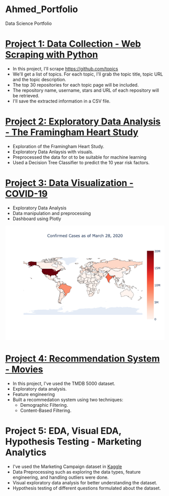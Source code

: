 # Ahmed_Portfolio
Data Science Portfolio

# [Project 1: Data Collection - Web Scraping with Python](https://github.com/ahmedabubakr92/Ahmed_Portfolio/blob/main/Project%201%20-%20Data%20Collection%20-%20Web%20Scraping%20with%20Python.ipynb)

- In this project, I'll scrape https://github.com/topics
- We'll get a list of topics. For each topic, I'll grab the topic title, topic URL and the topic description.
- The top 30 repositories for each topic page will be included.
- The repository name, username, stars and URL of each repository will be retrieved.
- I'll save the extracted information in a CSV file.

# [Project 2: Exploratory Data Analysis - The Framingham Heart Study](https://github.com/ahmedabubakr92/Ahmed_Portfolio/blob/main/Project%202%20-%20Exploratory%20Data%20Analysis.ipynb)

- Exploration of the Framingham Heart Study.
- Exploratory Data Anlaysis with visuals.
- Preprocessed the data for ot to be suitable for machine learning
- Used a Decision Tree Classifier to predict the 10 year risk factors.

# [Project 3: Data Visualization - COVID-19](https://github.com/ahmedabubakr92/Ahmed_Portfolio/blob/main/Project%203%20-%20Data%20Visualization.ipynb.html)

- Exploratory Data Analysis
- Data manipulation and preprocessing
- Dashboard using Plotly

![Static_Choropleth](https://github.com/ahmedabubakr92/Ahmed_Portfolio/blob/main/static_choropleth.png)

# [Project 4: Recommendation System - Movies](https://github.com/ahmedabubakr92/Ahmed_Portfolio/blob/main/Project%204%20-%20Recommendation%20System%20-%20Movies.ipynb)

- In this project, I've used the TMDB 5000 dataset.
- Exploratory data analysis.
- Feature engineering
- Built a recommedation system using two techniques:
  * Demographic Filtering.
  * Content-Based Filtering.   

# Project 5: EDA, Visual EDA, Hypothesis Testing - Marketing Analytics

- I've used the Marketing Campaign dataset in [Kaggle](https://www.kaggle.com/datasets/rodsaldanha/arketing-campaign)
- Data Preprocessing such as exploring the data types, feature engineering, and handling outliers were done.
- Visual exploratory data analysis for better understanding the dataset.
- Hypothesis testing of different questions formulated about the dataset.
